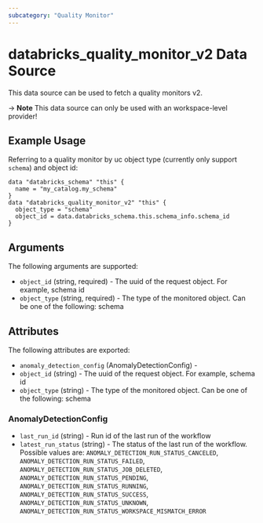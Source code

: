 ```yaml
---
subcategory: "Quality Monitor"
---
```

# databricks_quality_monitor_v2 Data Source
This data source can be used to fetch a quality monitors v2.

-> **Note** This data source can only be used with an workspace-level provider!


## Example Usage
Referring to a quality monitor by uc object type (currently only support `schema`) and object id:

```hcl
data "databricks_schema" "this" {
  name = "my_catalog.my_schema"
}
data "databricks_quality_monitor_v2" "this" {
  object_type = "schema"
  object_id = data.databricks_schema.this.schema_info.schema_id
}
```


## Arguments
The following arguments are supported:
* `object_id` (string, required) - The uuid of the request object. For example, schema id
* `object_type` (string, required) - The type of the monitored object. Can be one of the following: schema

## Attributes
The following attributes are exported:
* `anomaly_detection_config` (AnomalyDetectionConfig) -
* `object_id` (string) - The uuid of the request object. For example, schema id
* `object_type` (string) - The type of the monitored object. Can be one of the following: schema

### AnomalyDetectionConfig
* `last_run_id` (string) - Run id of the last run of the workflow
* `latest_run_status` (string) - The status of the last run of the workflow. Possible values are: `ANOMALY_DETECTION_RUN_STATUS_CANCELED`, `ANOMALY_DETECTION_RUN_STATUS_FAILED`, `ANOMALY_DETECTION_RUN_STATUS_JOB_DELETED`, `ANOMALY_DETECTION_RUN_STATUS_PENDING`, `ANOMALY_DETECTION_RUN_STATUS_RUNNING`, `ANOMALY_DETECTION_RUN_STATUS_SUCCESS`, `ANOMALY_DETECTION_RUN_STATUS_UNKNOWN`, `ANOMALY_DETECTION_RUN_STATUS_WORKSPACE_MISMATCH_ERROR`
